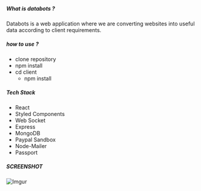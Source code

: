 ##### What is databots ?

Databots is a web application where we are converting
websites into useful data according to client
requirements.

##### how to use ?

- clone repository
- npm install
- cd client
  - npm install

##### Tech Stack

- React
- Styled Components
- Web Socket
- Express
- MongoDB
- Paypal Sandbox
- Node-Mailer
- Passport

##### SCREENSHOT

![Imgur](https://i.imgur.com/LhgBH1f.png)
